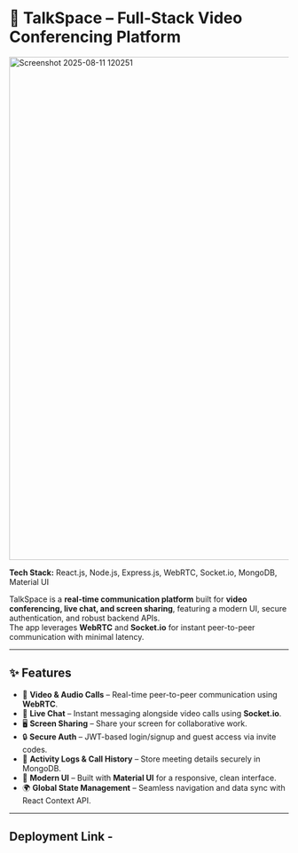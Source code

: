 # 💬 TalkSpace – Full-Stack Video Conferencing Platform  
<img width="1919" height="907" alt="Screenshot 2025-08-11 120251" src="https://github.com/user-attachments/assets/1a9b8772-985c-41cf-89c6-4de51cd7c2e7" />



**Tech Stack:** React.js, Node.js, Express.js, WebRTC, Socket.io, MongoDB, Material UI  

TalkSpace is a **real-time communication platform** built for **video conferencing, live chat, and screen sharing**, featuring a modern UI, secure authentication, and robust backend APIs.  
The app leverages **WebRTC** and **Socket.io** for instant peer-to-peer communication with minimal latency.  

---

## ✨ Features  

- 🎥 **Video & Audio Calls** – Real-time peer-to-peer communication using **WebRTC**.  
- 💬 **Live Chat** – Instant messaging alongside video calls using **Socket.io**.  
- 🖥 **Screen Sharing** – Share your screen for collaborative work.  
- 🔒 **Secure Auth** – JWT-based login/signup and guest access via invite codes.  
- 📜 **Activity Logs & Call History** – Store meeting details securely in MongoDB.  
- 🎨 **Modern UI** – Built with **Material UI** for a responsive, clean interface.  
- 🌍 **Global State Management** – Seamless navigation and data sync with React Context API.  

---

## Deployment Link - 
